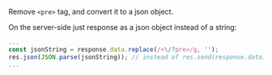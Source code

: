 Remove `<pre>` tag, and convert it to a json object.

On the server-side just response as a json object instead of a string:

```js
...
const jsonString = response.data.replace(/<\/?pre>/g, '');
res.json(JSON.parse(jsonString)); // instead of res.send(response.data);
...
```
